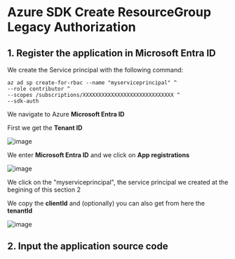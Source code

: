 # Azure SDK Create ResourceGroup Legacy Authorization

## 1. Register the application in Microsoft Entra ID

We create the Service principal with the following command:

```
az ad sp create-for-rbac --name "myserviceprincipal" ^
--role contributor ^
--scopes /subscriptions/XXXXXXXXXXXXXXXXXXXXXXXXXXXXX ^
--sdk-auth
```

We navigate to Azure **Microsoft Entra ID**

First we get the **Tenant ID**

![image](https://github.com/luiscoco/Azure_SDK_Create_ResourceGroup_Legacy_Authorization/assets/32194879/e5784699-9270-4021-a461-60fc283e7324)

We enter **Microsoft Entra ID** and we click on **App registrations**

![image](https://github.com/luiscoco/Azure_SDK_Create_ResourceGroup_Legacy_Authorization/assets/32194879/d00d9bcc-1755-4aa3-9905-da41a97ffa11)

We click on the "myserviceprincipal", the service principal we created at the begining of this section 2

We copy the **clientId** and (optionally) you can also get from here the **tenantId**

![image](https://github.com/luiscoco/Azure_SDK_Create_ResourceGroup_Legacy_Authorization/assets/32194879/d513cb7c-14f7-4c26-8df1-595c3dd41963)



## 2. Input the application source code

```csharp

```


